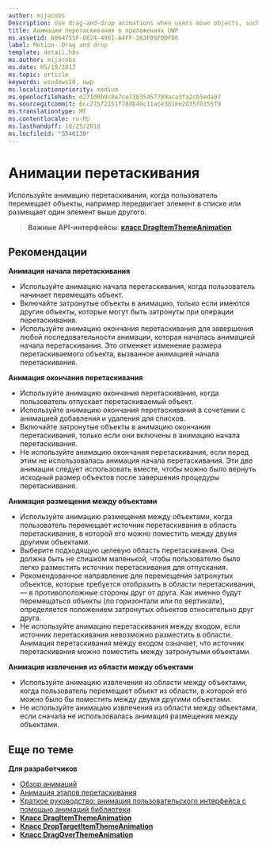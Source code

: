 ```yaml
---
author: mijacobs
Description: Use drag-and-drop animations when users move objects, such as moving an item within a list, or dropping an item on top of another.
title: Анимации перетаскивания в приложениях UWP
ms.assetid: 6064755F-6E24-4901-A4FF-263F05F0DFD6
label: Motion--Drag and drop
template: detail.hbs
ms.author: mijacobs
ms.date: 05/19/2017
ms.topic: article
keywords: windows10, uwp
ms.localizationpriority: medium
ms.openlocfilehash: d271d0b9c8e7ce73835457789aca3fa2cb5eda97
ms.sourcegitcommit: 6cc275f2151f78db40c11ace381ee2d35f0155f9
ms.translationtype: MT
ms.contentlocale: ru-RU
ms.lasthandoff: 10/25/2018
ms.locfileid: "5546130"
---
```

# <a name="drag-animations"></a>Анимации перетаскивания




Используйте анимацию перетаскивания, когда пользователь перемещает объекты, например передвигает элемент в списке или размещает один элемент выше другого.

> **Важные API-интерфейсы**: [**класс DragItemThemeAnimation**](https://msdn.microsoft.com/library/windows/apps/br243174)


## <a name="dos-and-donts"></a>Рекомендации


**Анимация начала перетаскивания**

-   Используйте анимацию начала перетаскивания, когда пользователь начинает перемещать объект.
-   Включайте затронутые объекты в анимацию, только если имеются другие объекты, которые могут быть затронуты при операции перетаскивания.
-   Используйте анимацию окончания перетаскивания для завершения любой последовательности анимации, которая началась анимацией начала перетаскивания. Это отменяет изменение размера перетаскиваемого объекта, вызванное анимацией начала перетаскивания.

**Анимация окончания перетаскивания**

-   Используйте анимацию окончания перетаскивания, когда пользователь отпускает перетаскиваемый объект.
-   Используйте анимацию окончания перетаскивания в сочетании с анимацией добавления и удаления для списков.
-   Включайте затронутые объекты в анимацию окончания перетаскивания, только если они включены в анимацию начала перетаскивания.
-   Не используйте анимацию окончания перетаскивания, если перед этим не использовалась анимация начала перетаскивания. Эти две анимации следует использовать вместе, чтобы можно было вернуть исходный размер объектов после завершения процедуры перетаскивания.

**Анимация размещения между объектами**

-   Используйте анимацию размещения между объектами, когда пользователь перемещает источник перетаскивания в область перетаскивания, в которой его можно поместить между двумя другими объектами.
-   Выберите подходящую целевую область перетаскивания. Она должна быть не слишком маленькой, чтобы пользователю было легко разместить источник перетаскивания для отпускания.
-   Рекомендованное направление для перемещения затронутых объектов, которые требуется отобразить в области перетаскивания, — в противоположные стороны друг от друга. Как именно будут перемещаться объекты (по горизонтали или по вертикали), определяется положением затронутых объектов относительно друг друга.
-   Не используйте анимацию перетаскивания между входом, если источник перетаскивания невозможно разместить в области. Анимация перетаскивания между входом означает, что источник перетаскивания можно поместить между затронутыми объектами.

**Анимация извлечения из области между объектами**

-   Используйте анимацию извлечения из области между объектами, когда пользователь перемещает объект из области, в которой его можно было бы поместить между двумя другими объектами.
-   Не используйте анимацию извлечения из области между объектами, если сначала не использовалась анимация размещения между объектами.


## <a name="related-articles"></a>Еще по теме

**Для разработчиков**
* [Обзор анимаций](https://msdn.microsoft.com/library/windows/apps/mt187350)
* [Анимация этапов перетаскивания](https://msdn.microsoft.com/library/windows/apps/xaml/jj649427)
* [Краткое руководство: анимация пользовательского интерфейса с помощью анимаций библиотеки](https://msdn.microsoft.com/library/windows/apps/xaml/hh452703)
* [**Класс DragItemThemeAnimation**](https://msdn.microsoft.com/library/windows/apps/br243174)
* [**Класс DropTargetItemThemeAnimation**](https://msdn.microsoft.com/library/windows/apps/br243186)
* [**Класс DragOverThemeAnimation**](https://msdn.microsoft.com/library/windows/apps/br243180)


 




